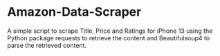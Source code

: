# Amazon-Data-Scraper

A simple script to scrape Title, Price and Ratings for iPhone 13 using the Python package requests to retrieve the content and Beautifulsoup4 to parse the retrieved content.
